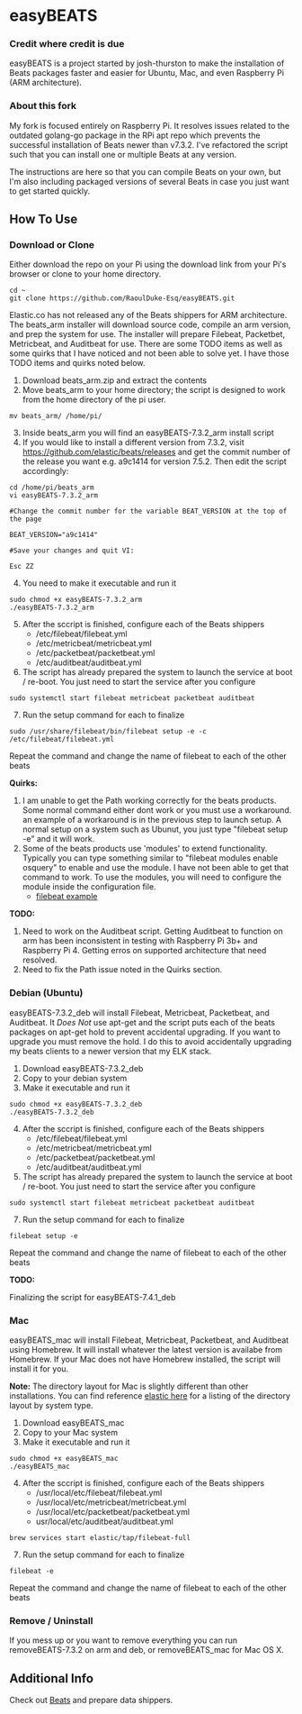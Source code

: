# easyBEATS

### Credit where credit is due

easyBEATS is a project started by josh-thurston to make the installation of Beats packages faster and easier for Ubuntu, Mac, and even Raspberry Pi (ARM architecture).

### About this fork

My fork is focused entirely on Raspberry Pi.  It resolves issues related to the outdated golang-go package in the RPi apt repo which prevents the successful installation of Beats newer than v7.3.2.  I've refactored the script such that you can install one or multiple Beats at any version.

The instructions are here so that you can compile Beats on your own, but I'm also including packaged versions of several Beats in case you just want to get started quickly.

## How To Use

### Download or Clone
Either download the repo on your Pi using the download link from your Pi's browser or clone to your home directory.

```
cd ~
git clone https://github.com/RaoulDuke-Esq/easyBEATS.git
```


Elastic.co has not released any of the Beats shippers for ARM architecture.  The beats_arm installer will download source code, compile an arm version, and prep the system for use.  The installer will prepare Filebeat, Packetbet, Metricbeat, and Auditbeat for use.  There are some TODO items as well as some quirks that I have noticed and not been able to solve yet. I have those TODO items and quirks noted below.  

1. Download beats_arm.zip and extract the contents
2. Move beats_arm to your home directory; the script is designed to work from the home directory of the pi user.
```
mv beats_arm/ /home/pi/

```

3. Inside beats_arm you will find an easyBEATS-7.3.2_arm install script
4. If you would like to install a different version from 7.3.2, visit https://github.com/elastic/beats/releases and get the commit number of the release you want e.g. a9c1414 for version 7.5.2.  Then edit the script accordingly:

```
cd /home/pi/beats_arm
vi easyBEATS-7.3.2_arm

#Change the commit number for the variable BEAT_VERSION at the top of the page

BEAT_VERSION="a9c1414"

#Save your changes and quit VI:

Esc ZZ
```

4. You need to make it executable and run it

```
sudo chmod +x easyBEATS-7.3.2_arm
./easyBEATS-7.3.2_arm
```

5. After the sccript is finished, configure each of the Beats shippers
    - /etc/filebeat/filebeat.yml
    - /etc/metricbeat/metricbeat.yml
    - /etc/packetbeat/packetbeat.yml
    - /etc/auditbeat/auditbeat.yml
6. The script has already prepared the system to launch the service at boot / re-boot.  You just need to start the service after you configure

```
sudo systemctl start filebeat metricbeat packetbeat auditbeat
```

7. Run the setup command for each to finalize

```
sudo /usr/share/filebeat/bin/filebeat setup -e -c /etc/filebeat/filebeat.yml
```

Repeat the command and change the name of filebeat to each of the other beats

**Quirks:**

1. I am unable to get the Path working correctly for the beats products.  Some normal command either dont work or you must use a workaround.  an example of a workaround is in the previous step to launch setup.  A normal setup on a system such as Ubunut, you just type "filebeat setup -e" and it will work.  
2. Some of the beats products use 'modules' to extend functionality.  Typically you can type something similar to "filebeat modules enable osquery" to enable and use the module. I have not been able to get that command to work.  To use the modules, you will need to configure the module inside the configuration file.
    - [filebeat example](https://www.elastic.co/guide/en/beats/filebeat/current/configuration-filebeat-modules.html)

**TODO:**

1. Need to work on the Auditbeat script.  Getting Auditbeat to function on arm has been inconsistent in testing with Raspberry Pi 3b+ and Raspberry Pi 4.  Getting erros on supported architecture that need resolved.
2. Need to fix the Path issue noted in the Quirks section.

### Debian (Ubuntu)

easyBEATS-7.3.2_deb will install Filebeat, Metricbeat, Packetbeat, and Auditbeat.  It *Does Not* use apt-get and the script puts each of the beats packages on apt-get hold to prevent accidental upgrading.  If you want to upgrade you must remove the hold.  I do this to avoid accidentally upgrading my beats clients to a newer version that my ELK stack.

1. Download easyBEATS-7.3.2_deb
2. Copy to your debian system
3. Make it executable and run it

```
sudo chmod +x easyBEATS-7.3.2_deb
./easyBEATS-7.3.2_deb
```

4. After the sccript is finished, configure each of the Beats shippers
    - /etc/filebeat/filebeat.yml
    - /etc/metricbeat/metricbeat.yml
    - /etc/packetbeat/packetbeat.yml
    - /etc/auditbeat/auditbeat.yml
5. The script has already prepared the system to launch the service at boot / re-boot.  You just need to start the service after you configure

```
sudo systemctl start filebeat metricbeat packetbeat auditbeat
```

7. Run the setup command for each to finalize

```
filebeat setup -e
```

Repeat the command and change the name of filebeat to each of the other beats

**TODO:**

Finalizing the script for easyBEATS-7.4.1_deb

### Mac

easyBEATS_mac will install Filebeat, Metricbeat, Packetbeat, and Auditbeat using Homebrew. It will install whatever the latest version is availabe from Homebrew.  If your Mac does not have Homebrew installed, the script will install it for you.

**Note:** The directory layout for Mac is slightly different than other installations.  You can find reference [elastic here](https://www.elastic.co/guide/en/beats/filebeat/current/directory-layout.html) for a listing of the directory layout by system type.  

1. Download easyBEATS_mac
2. Copy to your Mac system
3. Make it executable and run it

```
sudo chmod +x easyBEATS_mac
./easyBEATS_mac
```

4. After the sccript is finished, configure each of the Beats shippers
    - /usr/local/etc/filebeat/filebeat.yml
    - /usr/local/etc/metricbeat/metricbeat.yml
    - /usr/local/etc/packetbeat/packetbeat.yml
    - usr/local/etc/auditbeat/auditbeat.yml

```
brew services start elastic/tap/filebeat-full
```

7. Run the setup command for each to finalize

```
filebeat -e
```

Repeat the command and change the name of filebeat to each of the other beats

### Remove / Uninstall

If you mess up or you want to remove everything you can run removeBEATS-7.3.2 on arm and deb, or removeBEATS_mac for Mac OS X.

## Additional Info

Check out [Beats](https://www.elastic.co/products/beats) and prepare data shippers.
